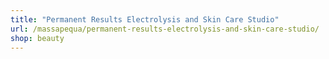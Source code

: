 ```yaml
---
title: "Permanent Results Electrolysis and Skin Care Studio"
url: /massapequa/permanent-results-electrolysis-and-skin-care-studio/
shop: beauty
---
```

